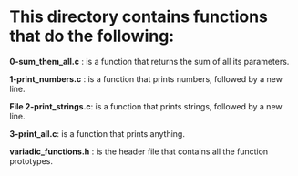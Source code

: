 # This directory contains functions that do the following:



**0-sum_them_all.c** :   is a function that returns the sum of all its parameters.

**1-print_numbers.c** :   is a function that prints numbers, followed by a new line.

**File 2-print_strings.c**:  is a function that prints strings, followed by a new line.

**3-print_all.c**:   is a function that prints anything.

 **variadic_functions.h** :   is the header file that contains all the function prototypes.

